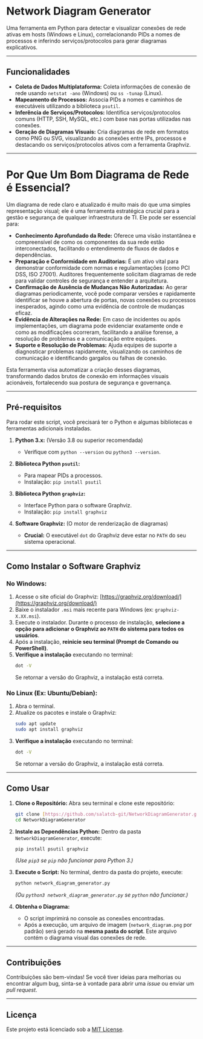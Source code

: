 # Network Diagram Generator

Uma ferramenta em Python para detectar e visualizar conexões de rede ativas em hosts (Windows e Linux), correlacionando PIDs a nomes de processos e inferindo serviços/protocolos para gerar diagramas explicativos.

---

## Funcionalidades

* **Coleta de Dados Multiplataforma:** Coleta informações de conexão de rede usando `netstat -ano` (Windows) ou `ss -tunap` (Linux).
* **Mapeamento de Processos:** Associa PIDs a nomes e caminhos de executáveis utilizando a biblioteca `psutil`.
* **Inferência de Serviços/Protocolos:** Identifica serviços/protocolos comuns (HTTP, SSH, MySQL, etc.) com base nas portas utilizadas nas conexões.
* **Geração de Diagramas Visuais:** Cria diagramas de rede em formatos como PNG ou SVG, visualizando as conexões entre IPs, processos e destacando os serviços/protocolos ativos com a ferramenta Graphviz.

---

# Por Que Um Bom Diagrama de Rede é Essencial?

Um diagrama de rede claro e atualizado é muito mais do que uma simples representação visual; ele é uma ferramenta estratégica crucial para a gestão e segurança de qualquer infraestrutura de TI. Ele pode ser essencial para:

* **Conhecimento Aprofundado da Rede:** Oferece uma visão instantânea e compreensível de como os componentes da sua rede estão interconectados, facilitando o entendimento de fluxos de dados e dependências.
* **Preparação e Conformidade em Auditorias:** É um ativo vital para demonstrar conformidade com normas e regulamentações (como PCI DSS, ISO 27001). Auditores frequentemente solicitam diagramas de rede para validar controles de segurança e entender a arquitetura.
* **Confirmação de Ausência de Mudanças Não Autorizadas:** Ao gerar diagramas periodicamente, você pode comparar versões e rapidamente identificar se houve a abertura de portas, novas conexões ou processos inesperados, agindo como uma evidência de controle de mudanças eficaz.
* **Evidência de Alterações na Rede:** Em caso de incidentes ou após implementações, um diagrama pode evidenciar exatamente onde e como as modificações ocorreram, facilitando a análise forense, a resolução de problemas e a comunicação entre equipes.
* **Suporte e Resolução de Problemas:** Ajuda equipes de suporte a diagnosticar problemas rapidamente, visualizando os caminhos de comunicação e identificando gargalos ou falhas de conexão.

Esta ferramenta visa automatizar a criação desses diagramas, transformando dados brutos de conexão em informações visuais acionáveis, fortalecendo sua postura de segurança e governança.

---

## Pré-requisitos

Para rodar este script, você precisará ter o Python e algumas bibliotecas e ferramentas adicionais instaladas.

1.  **Python 3.x:** (Versão 3.8 ou superior recomendada)
    * Verifique com `python --version` ou `python3 --version`.

2.  **Biblioteca Python `psutil`:**
    * Para mapear PIDs a processos.
    * Instalação: `pip install psutil`

3.  **Biblioteca Python `graphviz`:**
    * Interface Python para o software Graphviz.
    * Instalação: `pip install graphviz`

4.  **Software Graphviz:** (O motor de renderização de diagramas)
    * **Crucial:** O executável `dot` do Graphviz deve estar no `PATH` do seu sistema operacional.

---

## Como Instalar o Software Graphviz

### No Windows:

1.  Acesse o site oficial do Graphviz: [https://graphviz.org/download/](https://graphviz.org/download/)
2.  Baixe o instalador `.msi` mais recente para Windows (ex: `graphviz-X.XX.msi`).
3.  Execute o instalador. Durante o processo de instalação, **selecione a opção para adicionar o Graphviz ao `PATH` do sistema para todos os usuários**.
4.  Após a instalação, **reinicie seu terminal (Prompt de Comando ou PowerShell)**.
5.  **Verifique a instalação** executando no terminal:
    ```bash
    dot -V
    ```
    Se retornar a versão do Graphviz, a instalação está correta.

### No Linux (Ex: Ubuntu/Debian):

1.  Abra o terminal.
2.  Atualize os pacotes e instale o Graphviz:
    ```bash
    sudo apt update
    sudo apt install graphviz
    ```
3.  **Verifique a instalação** executando no terminal:
    ```bash
    dot -V
    ```
    Se retornar a versão do Graphviz, a instalação está correta.

---

## Como Usar

1.  **Clone o Repositório:**
    Abra seu terminal e clone este repositório:
    ```bash
    git clone [https://github.com/salatcb-git/NetworkDiagramGenerator.git](https://github.com/salatcb-git/NetworkDiagramGenerator.git)
    cd NetworkDiagramGenerator
    ```
2.  **Instale as Dependências Python:**
    Dentro da pasta `NetworkDiagramGenerator`, execute:
    ```bash
    pip install psutil graphviz
    ```
    *(Use `pip3` se `pip` não funcionar para Python 3.)*

3.  **Execute o Script:**
    No terminal, dentro da pasta do projeto, execute:
    ```bash
    python network_diagram_generator.py
    ```
    *(Ou `python3 network_diagram_generator.py` se `python` não funcionar.)*

4.  **Obtenha o Diagrama:**
    * O script imprimirá no console as conexões encontradas.
    * Após a execução, um arquivo de imagem (`network_diagram.png` por padrão) será gerado na **mesma pasta do script**. Este arquivo contém o diagrama visual das conexões de rede.

---

## Contribuições

Contribuições são bem-vindas! Se você tiver ideias para melhorias ou encontrar algum bug, sinta-se à vontade para abrir uma *issue* ou enviar um *pull request*.

---

## Licença

Este projeto está licenciado sob a [MIT License](LICENSE).
